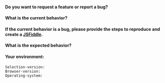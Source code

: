 <!-- Before creating an issue please make sure you are using the latest version of Selection.js -->

#### Do you want to request a **feature** or report a **bug**?

#### What is the current behavior?

#### If the current behavior is a bug, please provide the steps to reproduce and create a [JSFiddle](https://jsfiddle.net/Simonwep/coyepkas/ ).
<!-- Use this fiddle as template: https://jsfiddle.net/Simonwep/coyepkas/  -->

#### What is the expected behavior?

#### Your environment:
```
Selection-version:
Browser-version:  
Operating-system:  
```